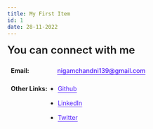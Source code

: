 ```yaml
---
title: My First Item
id: 1
date: 28-11-2022
---
```


<style>
    .heading{
        font-weight: 600;
        font-size: 1.5rem; 
        margin:1rem 0rem
    }
    .labelEmail{
        display:flex ; 
        align-items:center; 
        font-weight:bold;
        padding: 0.5rem;
    }
    .valueEmail{
        font-weight:500;
        padding-left:4rem;
    }
    .linkEmail{
        color: #531fff; 
        text-underline-position: under;
    }
    .labelOther{
        display:flex ;
        font-weight:bold; 
        padding:1rem 0.5rem;
    }
    .container{
        font-weight:600;
    }
    .wrapper{
        display: flex;
        flex-direction:column;
        gap:1rem;
        margin: 0rem;
    }
    .linkOther{
        color: #531fff;
        text-underline-position: under;
        font-weight: 400;
    }
</style>

<div class="heading">You can connect with me </div>

<div class="labelEmail">Email: 
    <div class="valueEmail">
        <a href="#" class="linkEmail">nigamchandni139@gmail.com</a>
    </div>
</div>

<div class="labelOther">Other Links: 
     <div class="container"> 
        <ul class="wrapper">
        <li>
            <a href="https://github.com/chandninigam" class="linkOther">Github </a>
        </li>
        <li>
            <a href="https://linkedin.com/in/chandni-nigam/" class="linkOther">LinkedIn </a>
        </li>
        <li>
            <a href="https://twitter.com/nigamchandni139" class="linkOther">Twitter </a>
        </li>
        </ul>
     </div>
</div>
